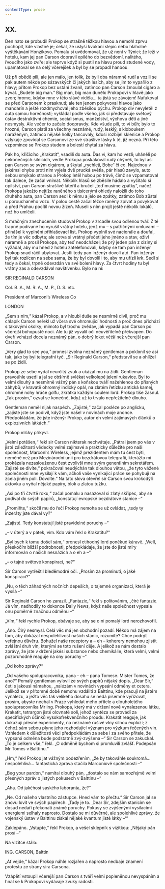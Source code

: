 ```yaml
---
contentType: prose
---
```


## XX.

Den nato se probudil Prokop se strašně těžkou hlavou a nemohl zprvu pochopit, kde vlastně je; čekal, že uslyší kvokání slepic nebo hlaholné vyštěkávání Honzíkovo. Pomalu si uvědomoval, že už není v Týnici; že leží v hotelu, kam jej pan Carson dopravil opilého do bezvědomí, nalitého, řvoucího jako zvíře; ale teprve když si pustil na hlavu proud studené vody, upamatoval se na celý včerejšek a byl by se propadl hanbou.

Už při obědě pili, ale jen málo, jen tolik, že byli oba náramně rudí a vozili se pak autem někde po sázavských či jakých lesích, aby se jim to vypařilo z hlavy; přitom Prokop bez ustání žvanil, zatímco pan Carson žmoulal cigáro a kýval. „Budete big man.“ Big man, big man dunělo Prokopovi v hlavě jako zvon; hrome, kdyby mne v této slávě viděla… ta jistá se závojem! Nafukoval se před Carsonem k prasknutí; ale ten jenom pokyvoval hlavou jako mandarín a ještě rozdmychoval jeho zběsilou pýchu. Prokop div nevyletěl z auta samou horečností; vykládal podle všeho, jak si představuje světový ústav destruktivní chemie, socialismus, manželství, výchovu dětí a jiné nesmysly. Ale večer to začalo doopravdy. Kde všude pili, to ví bůh; bylo to hrozné, Carson platil za všechny neznámé, rudý, lesklý, s kloboukem naraženým, zatímco nějaké holky tancovaly, kdosi rozbíjel sklenice a Prokop vzlykaje zpovídal se Carsonovi ze své strašlivé lásky k té, již nezná. Při této vzpomínce se Prokop studem a bolestí chytal za hlavu.

Pak ho, křičícího „Krakatit“, vsadili do auta. Ďas ví, kam ho vezli; uháněli po nekonečných silnicích, vedle Prokopa poskakoval rudý ohýnek, to byl asi pan Carson se svým cigárem, a škytal „rychleji, Bobe“ či co. Najednou v jakémsi ohybu proti nim vyjela dvě prudká světla, pár hlasů zavylo, auto sebou smýkalo stranou a Prokop letěl hubou po trávě, čímž se vzpamatoval tak dalece, že začal vnímat. Několik hlasů se zběsile hádalo a vyčítalo si opilství, pan Carson strašlivě láteřil a bručel „teď musíme zpátky“, načež Prokopa jakožto nejtíže raněného s tisícerými ohledy naložili do toho druhého auta, pan Carson sedl k němu a jelo se zpátky, zatímco Bob zůstal u porouchaného vozu. V polou cestě začal těžce raněný zpívat a povykovat a před Prahou pocítil novou žízeň. Museli s ním projít ještě několik lokálů, než ho umlčeli.

S mračným znechucením studoval Prokop v zrcadle svou odřenou tvář. Z té trapné podívané ho vyrušil vrátný hotelu, jenž mu – s patřičnými omluvami – přinášel k vyplnění přihlašovací list. Prokop vyplnil své nacionále a doufal, že tím je věc odbyta; ale sotva si vrátný přečetl jeho jméno a stav, oživl náramně a prosil Prokopa, aby teď neodcházel; že prý jeden pán z ciziny si vyžádal, aby mu hned z hotelu zatelefonovali, kdyby se tam pan inženýr Prokop snad ráčil ubytovat. Jestli tedy pan inženýr dovolí atd. Pan inženýr byl tak rozlícen na sebe sama, že by byl dovolil i to, aby mu uřízli krk. Sedl si tedy a čekal, trpně odevzdán ve své bolení hlavy. Za čtvrt hodiny tu byl vrátný zas a odevzdával navštívenku. Bylo na ní:

SIR REGINALD CARSON

Col. B. A., M. R. A., M. P., D. S. etc.

President of Marconi’s Wireless Co

LONDON

„Sem s ním,“ kázal Prokop, a v hloubi duše se nesmírně divil, proč mu chlapík Carson neřekl už včera své ohromující hodnosti a proč dnes přichází s takovými okolky; mimoto byl trochu zvědav, jak vypadá pan Carson po včerejší bohopusté noci. Ale tu již vyvalil oči neuvěřitelně překvapen. Do dveří vcházel docela neznámý pán, o dobrý loket větší než včerejší pan Carson.

„Very glad to see you,“ pronesl zvolna neznámý gentleman a poklonil se asi tak, jako by byl telegrafní tyč. „Sir Reginald Carson,“ představil se a ohlížel se po židli.

Prokop ze sebe vydal neurčitý zvuk a ukázal mu na židli. Gentleman pravoúhle usedl a jal se obšírně svlékat velkolepé jelení rukavice. Byl to velmi dlouhý a nesmírně vážný pán s koňskou tváří nažehlenou do přísných záhybů; v kravatě ohromný indický opál, na zlatém řetízku antická kamej, ohromné nohy hráče golfu, zkrátka každým coulem lord. Prokop tiše žasnul. „Tak prosím,“ ozval se konečně, když už to trvalo nepřežitelně dlouho.

Gentleman neměl nijak naspěch. „Zajisté,“ začal posléze po anglicku, „zajisté jste se podivil, když jste našel v novinách moje anonce. Předpokládám, že jste inženýr Prokop, autor eh velmi zajímavých článků o explozivních látkách.“

Prokop mlčky přikývl.

„Velmi potěšen,“ řekl sir Carson nikterak nechvátaje. „Pátral jsem po vás v jisté záležitosti vědecky velmi zajímavé a prakticky důležité pro naši společnost, Marconi’s Wireless, jejímž prezidentem mám tu čest býti, neméně než pro Mezinárodní unii pro bezdrátovou telegrafii, kterážto mi prokázala nezaslouženou čest zvolivši mne svým generálním sekretářem. Zajisté se divíte,“ pokračoval neudýchán tak dlouhou větou, „že tyto vážené společnosti mne vysílají k vám, ačkoli vaše vynikající práce se pohybují na zcela jiném poli. Dovolte.“ Na tato slova otevřel sir Carson svou krokodýlí aktovku a vyňal nějaké papíry, blok a zlatou tužku.

„Asi po tři čtvrtě roku,“ začal pomalu a nasazoval si zlatý skřipec, aby se podíval do svých papírů, „konstatují evropské bezdrátové stanice –“

„Promiňte,“ skočil mu do řeči Prokop nemoha se už ovládat, „tedy ty inzeráty jste dával vy?“

„Zajisté. Tedy konstatují jisté pravidelné poruchy –“

„– v úterý a v pátek, vím. Kdo vám řekl o Krakatitu?“

„Byl bych k tomu došel sám,“ pronesl ctihodný lord poněkud káravě. „Well, přeskočím bližší podrobnosti, předpokládaje, že jste do jisté míry informován o našich nesnázích a o eh a –“

„– o tajné světové konspiraci, ne?“

Sir Carson vytřeštil bleděmodré oči. „Prosím za prominutí, o jaké konspiraci?“

„Nu, o těch záhadných nočních depeších, o tajemné organizaci, která je vysílá –“

Sir Reginald Carson ho zarazil. „Fantazie,“ řekl s politováním, „čiré fantazie. Já vím, nadhodily to dokonce Daily News, když naše společnost vypsala onu poměrně značnou odměnu –“

„Vím,“ řekl rychle Prokop, obávaje se, aby se o ní pomalý lord nerozhovořil.

„Ano. Čirý nesmysl. Celá věc má jen obchodní pozadí. Někdo má zájem na tom, aby dokázal nespolehlivost našich stanic, rozumíte? Chce podrýt veřejnou důvěru. Bohužel naše receptory a – eh – koherery nemohou zjistit zvláštní druh vln, kterými se toto rušení děje. A jelikož se nám dostalo zprávy, že jste v držení jakési substance nebo chemikálie, která velmi, velmi pozoruhodně reaguje na ony poruchy –“

„Od koho zprávy?“

„Od vašeho spolupracovníka, pana – eh – pana Tomese. Mister Tomes, že ano?“ Pomalý gentleman vylovil ze svých papírů nějaký dopis. „Dear Sir,“ četl s jakousi námahou, „nalézám v novinách vypsání odměny et cetera. Jelikož se v přítomné době nemohu vzdáliti z Balttinu, kde pracuji na jistém vynálezu, a ježto věc tak velikého dosahu se nedá písemně vyřizovat, prosím, abyste nechal v Praze vyhledat mého přítele a dlouholetého spolupracovníka Mr ing. Prokopa, který má v držení nově vynalezenou látku, Krakatit, tetrargon jisté olovnaté soli, jehož syntéza se provádí za specifických účinků vysokofrekvenčního proudu. Krakatit reaguje, jak dokazují přesné experimenty, na neznámé rušivé vlny silnou explozí; z čehož sám sebou plyne jeho rozhodující význam pro výzkum řečených vln. Vzhledem k důležitosti věci předpokládám za sebe i za svého přítele, že vypsaná odměna bude podstatně zvý-zvýšena –“ Sir Carson se zakuckal. „To je celkem vše,“ řekl. „O odměně bychom si promluvili zvlášť. Podepsán Mr Tomes v Balttinu.“

„Hm,“ řekl Prokop jat vážným podezřením, „že by takováhle soukromá… nespolehlivá… fantastická zpráva stačila Marconiově společnosti –“

„Beg your pardon,“ namítal dlouhý pán, „dostalo se nám samozřejmě velmi přesných zpráv o jistých pokusech v Balttinu –“

„Aha. Od jakéhosi saského laboranta, že?“

„Ne. Od našeho vlastního zástupce. Hned vám to přečtu.“ Sir Carson jal se znovu lovit ve svých papírech. „Tady je to. ‚Dear Sir, zdejším stanicím se dosud nedaří překonati známé poruchy. Pokusy se zvýšenými vysílacími energiemi selhaly naprosto. Dostalo se mi důvěrné, ale spolehlivé zprávy, že vojenský ústav v Balttinu získal nějaké kvantum jisté látky –‘“

Zaklepáno. „Vstupte,“ řekl Prokop, a vešel sklepník s vizitkou: „Nějaký pán prosí –“

Na vizitce stálo:

ING. CARSON, Balttin

„Ať vejde,“ kázal Prokop náhle rozjařen a naprosto nedbaje znamení protestu ze strany sira Carsona.

Vzápětí vstoupil včerejší pan Carson s tváří velmi popleněnou nevyspáním a hnal se k Prokopovi vydávaje zvuky radosti.
